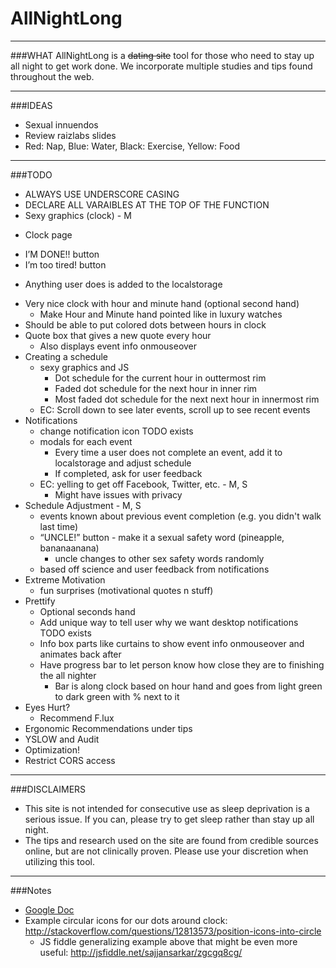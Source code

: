 # AllNightLong
_____________________________________________________________________________________
###WHAT
AllNightLong is a ~~dating site~~ tool for those who need to stay up all night 
to get work done. We incorporate multiple studies and tips found throughout the web. 
_____________________________________________________________________________________
###IDEAS
* Sexual innuendos
* Review raizlabs slides
* Red: Nap, Blue: Water, Black: Exercise, Yellow: Food
_____________________________________________________________________________________
###TODO

* ALWAYS USE UNDERSCORE CASING
* DECLARE ALL VARAIBLES AT THE TOP OF THE FUNCTION
* Sexy graphics (clock) - M
 + Clock page
  * I’M DONE!! button
  * I’m too tired! button
   + Anything user does is added to the localstorage 
  * Very nice clock with hour and minute hand (optional second hand)
    * Make Hour and Minute hand pointed like in luxury watches
  * Should be able to put colored dots between hours in clock
  * Quote box that gives a new quote every hour
    * Also displays event info onmouseover
* Creating a schedule
  * sexy graphics and JS 
    * Dot schedule for the current hour in outtermost rim
    * Faded dot schedule for the next hour in inner rim
    * Most faded dot schedule for the next next hour in innermost rim
  * EC: Scroll down to see later events, scroll up to see recent events
* Notifications
  * change notification icon TODO exists
  * modals for each event
    * Every time a user does not complete an event, add it to localstorage and adjust schedule
    * If completed, ask for user feedback
  * EC: yelling to get off Facebook, Twitter, etc. - M, S
    * Might have issues with privacy
* Schedule Adjustment - M, S
  * events known about previous event completion (e.g. you didn't walk last time)
  * “UNCLE!” button - make it a sexual safety word (pineapple,  bananaanana)
    * uncle changes to other sex safety words randomly
  * based off science and user feedback from notifications
* Extreme Motivation
  * fun surprises (motivational quotes n stuff)
* Prettify
  * Optional seconds hand
  * Add unique way to tell user why we want desktop notifications TODO exists
  * Info box parts like curtains to show event info onmouseover and animates back after
  * Have progress bar to let person know how close they are to finishing the all nighter
    * Bar is along clock based on hour hand and goes from light green to dark green with % next to it
* Eyes Hurt?
  * Recommend F.lux
* Ergonomic Recommendations under tips
* YSLOW and Audit
* Optimization!
* Restrict CORS access

_____________________________________________________________________________________
###DISCLAIMERS
* This site is not intended for consecutive use as sleep deprivation is a serious issue. If you can, please try to get sleep rather than stay up all night.
* The tips and research used on the site are found from credible sources online, but are not clinically proven. Please use your discretion when utilizing this tool.


_____________________________________________________________________________________
###Notes
* [Google Doc](https://docs.google.com/document/d/1HefTgwVjsmFp0Rb51QlaaActSngOeAcsKkvKXkPsM9g/edit)
* Example circular icons for our dots around clock: http://stackoverflow.com/questions/12813573/position-icons-into-circle 
    - JS fiddle generalizing example above that might be even more useful: http://jsfiddle.net/sajjansarkar/zgcgq8cg/
